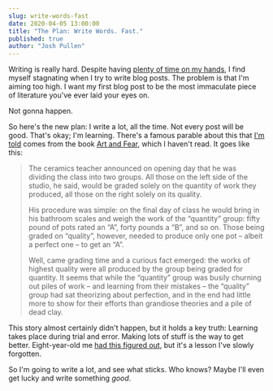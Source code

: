 ```yaml
---
slug: write-words-fast
date: 2020-04-05 13:00:00
title: "The Plan: Write Words. Fast."
published: true
author: "Josh Pullen"
---
```


Writing is really hard. Despite having
[plenty of time on my hands](https://www.google.com/search?q=coronavirus), I
find myself stagnating when I try to write blog posts. The problem is that I'm
aiming too high. I want my first blog post to be the most immaculate piece of
literature you've ever laid your eyes on.

Not gonna happen.

So here's the new plan: I write a lot, all the time. Not every post will be
good. That's okay; I'm learning. There's a famous parable about this that
[I'm](https://stratechery.com/2015/buzzfeed-important-news-organization-world/)
[told](https://blog.codinghorror.com/quantity-always-trumps-quality/) comes from
the book [Art and Fear](https://www.amazon.com/exec/obidos/ASIN/0961454733/),
which I haven't read. It goes like this:

> The ceramics teacher announced on opening day that he was dividing the class
> into two groups. All those on the left side of the studio, he said, would be
> graded solely on the quantity of work they produced, all those on the right
> solely on its quality.
>
> His procedure was simple: on the final day of class he would bring in his
> bathroom scales and weigh the work of the “quantity” group: fifty pound of
> pots rated an “A”, forty pounds a “B”, and so on. Those being graded on
> “quality”, however, needed to produce only one pot – albeit a perfect one – to
> get an “A”.
>
> Well, came grading time and a curious fact emerged: the works of highest
> quality were all produced by the group being graded for quantity. It seems
> that while the “quantity” group was busily churning out piles of work – and
> learning from their mistakes – the “quality” group had sat theorizing about
> perfection, and in the end had little more to show for their efforts than
> grandiose theories and a pile of dead clay.

This story almost certainly didn't happen, but it holds a key truth: Learning
takes place during trial and error. Making lots of stuff is the way to get
better. Eight-year-old me
[had this figured out](https://scratch.mit.edu/users/PullJosh/projects/?page=last),
but it's a lesson I've slowly forgotten.

So I'm going to write a lot, and see what sticks. Who knows? Maybe I'll even get
lucky and write something _good_.
